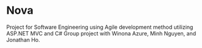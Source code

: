 # Nova
Project for Software Engineering using Agile development method utilizing ASP.NET MVC and C#
Group project with Winona Azure, Minh Nguyen, and Jonathan Ho.
